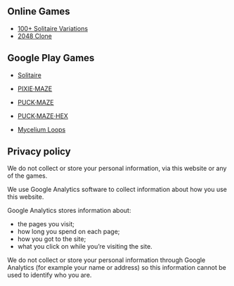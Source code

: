 
## Online Games

* [100+ Solitaire Variations](https://oddstream.games/Solitaire/index.html)
* [2048 Clone](https://oddstream.games/Soltz/index.html)

## Google Play Games

* [Solitaire](https://play.google.com/store/apps/details?id=com.oddstream.solitaire)

* [PIXIE·MAZE](https://play.google.com/store/apps/details?id=com.oddstream.PixieMaze)
* [PUCK·MAZE](https://play.google.com/store/apps/details?id=com.oddstream.puckmaze)
* [PUCK·MAZE·HEX](https://play.google.com/store/apps/details?id=com.oddstream.puckmazehex)

* [Mycelium Loops](https://play.google.com/store/apps/details?id=com.oddstream.mycelium)

## Privacy policy

We do not collect or store your personal information, via this website or any of the games.

We use Google Analytics software to collect information about how you use this website.

Google Analytics stores information about:

- the pages you visit;
- how long you spend on each page;
- how you got to the site;
- what you click on while you’re visiting the site.

We do not collect or store your personal information through Google Analytics (for example your name or address) so this information cannot be used to identify who you are.
